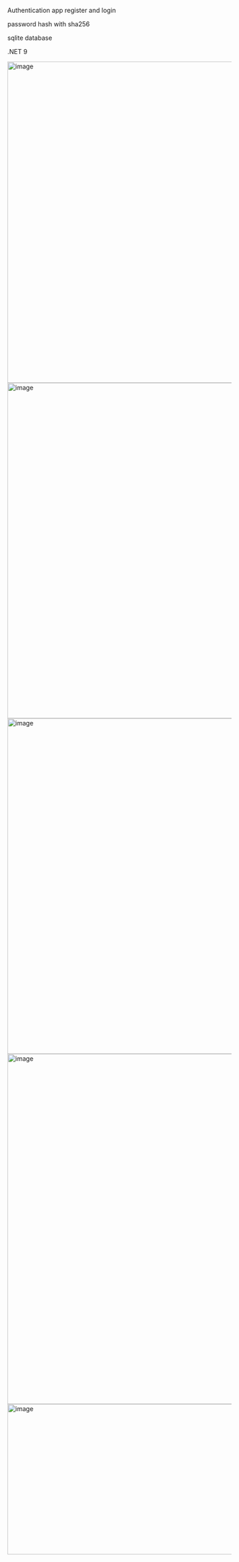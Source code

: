 Authentication app register and login

password hash with sha256

sqlite database

.NET 9

<img width="934" height="722" alt="image" src="https://github.com/user-attachments/assets/3cfe6ea8-7240-4546-9210-8e0643ded97f" />

<img width="1332" height="754" alt="image" src="https://github.com/user-attachments/assets/9387aa07-d39e-4175-b4aa-4b136a3bd528" />

<img width="989" height="754" alt="image" src="https://github.com/user-attachments/assets/6390fd3d-d37e-4fd0-a8af-cf0207d83db1" />

<img width="989" height="787" alt="image" src="https://github.com/user-attachments/assets/1dd7e266-29a4-4c07-8b52-d19de4d4a2a6" />

<img width="1137" height="338" alt="image" src="https://github.com/user-attachments/assets/2d13b270-2875-495b-b275-917c4a87f7b8" />



